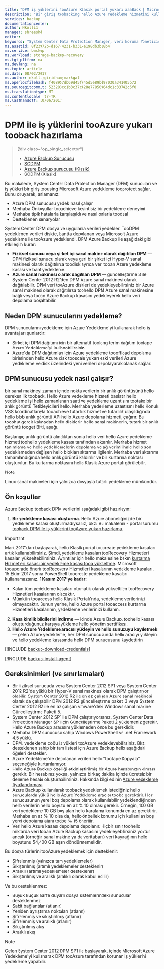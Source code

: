 ```yaml
---
title: "DPM iş yüklerini tooAzure Klasik portal yukarı aaaBack | Microsoft Docs"
description: "Bir giriş toobacking hello Azure Yedekleme hizmetini kullanarak DPM sunucularını ayarlama"
services: backup
documentationcenter: 
author: Nkolli1
manager: shreeshd
editor: 
keywords: "System Center Data Protection Manager, veri koruma Yöneticisi, dpm yedekleme"
ms.assetid: 8f23972b-d167-4231-b331-e198db3b18b4
ms.service: backup
ms.workload: storage-backup-recovery
ms.tgt_pltfrm: na
ms.devlang: na
ms.topic: article
ms.date: 08/02/2017
ms.author: nkolli;giridham;markgal
ms.openlocfilehash: f408957db69d45f745d5e89bd97030a341405b72
ms.sourcegitcommit: 523283cc1b3c37c428e77850964dc1c33742c5f0
ms.translationtype: MT
ms.contentlocale: tr-TR
ms.lasthandoff: 10/06/2017
---
```

# <a name="preparing-tooback-up-workloads-tooazure-with-dpm"></a>DPM ile iş yüklerini tooAzure yukarı tooback hazırlama
> [!div class="op_single_selector"]
> * [Azure Backup Sunucusu](backup-azure-microsoft-azure-backup.md)
> * [SCDPM](backup-azure-dpm-introduction.md)
> * [Azure Backup sunucusu (Klasik)](backup-azure-microsoft-azure-backup-classic.md)
> * [SCDPM (Klasik)](backup-azure-dpm-introduction-classic.md)
>
>

Bu makalede, System Center Data Protection Manager (DPM) sunucuları ve iş yükleri bir giriş toousing Microsoft Azure yedekleme tooprotect sağlar. Bunu okuyarak, anlamanız:

* Azure DPM sunucusu yedek nasıl çalışır
* Merhaba Önkoşullar tooachieve kesintisiz bir yedekleme deneyimi
* Merhaba tipik hatalarla karşılaşıldı ve nasıl onlarla toodeal
* Desteklenen senaryolar

System Center DPM dosya ve uygulama verileri yedekler. TooDPM yedeklenen verileri diskte, bantta depolanan veya Microsoft Azure yedekleme ile tooAzure yedeklendi. DPM Azure Backup ile aşağıdaki gibi etkileşim kurar:

* **Fiziksel sunucu veya şirket içi sanal makine olarak dağıtılan DPM** — DPM fiziksel sunucu olarak veya geri bir şirket içi Hyper-V sanal makinesi olarak dağıtılırsa toodisk ayrıca veri tooan Azure yedekleme kasası ve bant yedekleme.
* **Azure sanal makinesi olarak dağıtılan DPM** — güncelleştirme 3 ile System Center 2012 R2'den DPM Azure sanal makinesi olarak dağıtılabilir. DPM veri tooAzure diskleri de yedekleyebilirsiniz bir Azure sanal makinesi olarak dağıtılırsa toohello DPM Azure sanal makinesine bağlı veya tooan Azure Backup kasasını yedekleyerek hello veri depolama boşaltabilir.

## <a name="why-backup-your-dpm-servers"></a>Neden DPM sunucularını yedekleme?
DPM sunucularını yedekleme için Azure Yedekleme'yi kullanarak hello iş avantajları şunlardır:

* Şirket içi DPM dağıtımı için bir alternatif toolong terim dağıtım tootape Azure Yedekleme'yi kullanabilirsiniz.
* Azure'da DPM dağıtımları için Azure yedekleme toooffload depolama biriminden hello Azure disk tooscale yukarı eski verileri Azure yedekleme ve disk üzerindeki yeni verileri depolayarak olanak sağlar.

## <a name="how-does-dpm-server-backup-work"></a>DPM sunucusu yedek nasıl çalışır?
bir sanal makineyi zaman içinde nokta verilerin bir anlık görüntüsünü hello gereken ilk tooback. Hello Azure yedekleme hizmeti başlatır hello yedekleme işi hello zamanlanan saati ve yedekleme uzantısını tootake bir anlık görüntü Tetikleyicileri hello. Merhaba yedekleme uzantısını hello Konuk VSS koordinatlarıyla tooachieve tutarlılık hizmet ve tutarlılık ulaşıldığında hello blob anlık görüntü API'hello Azure depolama hizmeti, çağırır. Bu tooshut gerek kalmadan hello disklerin hello sanal makinenin, tutarlı bir anlık görüntü tooget Bitti, aşağı.

Başlangıç anlık görüntü alındıktan sonra hello veri hello Azure yedekleme hizmeti toohello yedekleme kasası tarafından aktarılır. Merhaba hizmet tanımlama ve hello yedeklemelerin depolama ve ağ verimli hale hello son yedeklemeden değişen hello blokları aktarma ilgilenir. Merhaba veri aktarımı tamamlandığında hello anlık görüntü kaldırılır ve bir kurtarma noktası oluşturulur. Bu kurtarma noktasını hello Klasik Azure portalı görülebilir.

> [!NOTE]
> Linux sanal makineleri için yalnızca dosyayla tutarlı yedekleme mümkündür.
>
>

## <a name="prerequisites"></a>Ön koşullar
Azure Backup tooback DPM verilerini aşağıdaki gibi hazırlayın:

1. **Bir yedekleme kasası oluşturma**. Hello Azure aboneliğinizde bir yedekleme kasası oluşturmadıysanız, bkz: Bu makalenin - portal sürümü [tooback DPM ile iş yüklerini tooAzure yukarı hazırlama](backup-azure-dpm-introduction.md).

  > [!IMPORTANT]
  > Mart 2017'dan başlayarak, hello Klasik portal toocreate yedekleme kasaları artık kullanabilirsiniz.
  > Şimdi, yedekleme kasaları tooRecovery Hizmetleri kasaları yükseltebilirsiniz. Ayrıntılar için hello makalesine bakın [kurtarma Hizmetleri kasası bir yedekleme kasası tooa yükseltme](backup-azure-upgrade-backup-to-recovery-services.md). Microsoft tooupgrade önerir tooRecovery Hizmetleri kasalarının yedekleme kasaları.<br/> 15 Ekim 2017 sonra PowerShell toocreate yedekleme kasaları kullanamazsınız. **1 Kasım 2017’ye kadar**:
  >- Kalan tüm yedekleme kasaları otomatik olarak yükseltilen tooRecovery Hizmetleri kasalarının olacaktır.
  >- Mümkün tooaccess hello Klasik Portalı'nda, yedekleme verilerinizi olmayacaktır. Bunun yerine, hello Azure portal tooaccess kurtarma Hizmetleri kasalarının, yedekleme verilerinizi kullanın.
  >

2. **Kasa kimlik bilgilerini indirme** — içinde Azure Backup, toohello kasası oluşturduğunuz karşıya yükleme hello yönetim sertifikası.
3. **Hello Azure Yedekleme aracısı yükleyin ve hello sunucuyu kaydetmek** — gelen Azure yedekleme, her DPM sunucusunda hello aracıyı yükleyin ve hello yedekleme kasasında hello DPM sunucusunu kaydettirin.

[!INCLUDE [backup-download-credentials](../../includes/backup-download-credentials.md)]

[!INCLUDE [backup-install-agent](../../includes/backup-install-agent.md)]

## <a name="requirements-and-limitations"></a>Gereksinimleri (ve sınırlamaları)
* Bir fiziksel sunucuda veya System Center 2012 SP1 veya System Center 2012 R2'de yüklü bir Hyper-V sanal makinesi olarak DPM çalıştırıyor olabilir. System Center 2012 R2 ile en az çalışan Azure sanal makinesi olarak da çalışabilir DPM 2012 R2 güncelleştirme paketi 3 veya System Center 2012 R2 ile en az çalışan vmware'deki Windows sanal makine Güncelleştirme Paketi 5.
* System Center 2012 SP1 ile DPM çalıştırıyorsanız, System Center Data Protection Manager SP1 için Güncelleştirme Paketi 2 yüklemeniz gerekir. Hello Azure Backup aracısını yüklemeden önce bu gereklidir.
* Merhaba DPM sunucusu sahip Windows PowerShell ve .net Framework 4.5 yüklü.
* DPM, yedekleme çoğu iş yükleri tooAzure yedekleyebilirsiniz. Bkz: desteklenen sahip bir tam listesi için Azure Backup hello aşağıdaki öğeleri destekler.
* Azure Yedekleme'de depolanan verileri hello "tootape Kopyala" seçeneğiyle kurtarılamıyor.
* Hello Azure Backup özelliği etkinleştirilmiş bir Azure hesabınızın olması gerekir. Bir hesabınız yoksa, yalnızca birkaç dakika içinde ücretsiz bir deneme hesabı oluşturabilirsiniz. Hakkında bilgi edinin [Azure yedekleme fiyatlandırması](https://azure.microsoft.com/pricing/details/backup/).
* Azure Backup kullanılarak tooback yedeklemek istediğiniz hello sunucularda yüklü hello Azure Yedekleme aracısı toobe gerektirir. Her sunucusunun yerel boş depolama olarak kullanılabilir yedeklendiğinden hello verilerin hello boyutu en az % 10 olması gerekir. Örneğin, 100 GB veri yedekleme 10 GB boş alan hello karalama konumda en az gerektirir. Merhaba en az % 10 olsa da, hello önbellek konumu için kullanılan boş yerel depolama alanı toobe % 15 önerilir.
* Veri hello Azure kasası depolama depolanır. Hiçbir sınır toohello miktarda veri tooan Azure Backup kasasını yedekleyebilirsiniz yoktur ancak (örneğin sanal makine ya da veritabanı) veri kaynağının hello boyutunu 54,400 GB aşan döndürmemelidir.

Bu dosya türlerini tooAzure yedeklemek için desteklenir:

* Şifrelenmiş (yalnızca tam yedeklemeler)
* Sıkıştırılmış (artımlı yedeklemeler desteklenir)
* Aralıklı (artımlı yedeklemeler desteklenir)
* Sıkıştırılmış ve aralıklı (aralıklı olarak kabul edilir)

Ve bu desteklenmez:

* Büyük küçük harfe duyarlı dosya sistemlerindeki sunucular desteklenmez.
* Sabit bağlantılar (atlanır)
* Yeniden ayrıştırma noktaları (atlanır)
* Şifrelenmiş ve sıkıştırılmış (atlanır)
* Şifrelenmiş ve aralıklı (atlanır)
* Sıkıştırılmış akış
* Aralıklı akış

> [!NOTE]
> Gelen System Center 2012 DPM SP1 ile başlayarak, içinde Microsoft Azure Yedekleme'yi kullanarak DPM tooAzure tarafından korunan iş yüklerini yedekleme yapabilir.
>
>
